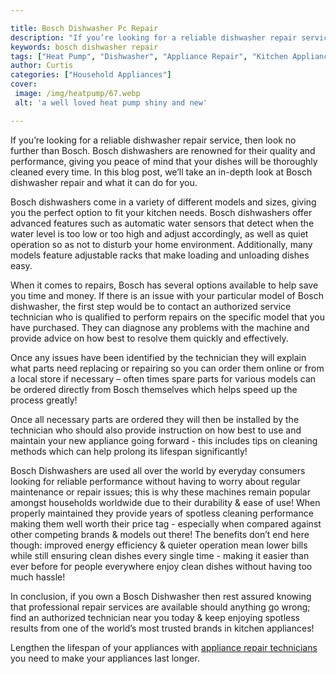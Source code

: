 ```yaml
---

title: Bosch Dishwasher Pc Repair
description: "If you’re looking for a reliable dishwasher repair service, then look no further than Bosch. Bosch dishwashers are renowned for th...learn more"
keywords: bosch dishwasher repair
tags: ["Heat Pump", "Dishwasher", "Appliance Repair", "Kitchen Appliances", "Clean Appliance", "Appliance Brand"]
author: Curtis
categories: ["Household Appliances"]
cover: 
 image: /img/heatpump/67.webp
 alt: 'a well loved heat pump shiny and new'

---
```


If you’re looking for a reliable dishwasher repair service, then look no further than Bosch. Bosch dishwashers are renowned for their quality and performance, giving you peace of mind that your dishes will be thoroughly cleaned every time. In this blog post, we’ll take an in-depth look at Bosch dishwasher repair and what it can do for you.

Bosch dishwashers come in a variety of different models and sizes, giving you the perfect option to fit your kitchen needs. Bosch dishwashers offer advanced features such as automatic water sensors that detect when the water level is too low or too high and adjust accordingly, as well as quiet operation so as not to disturb your home environment. Additionally, many models feature adjustable racks that make loading and unloading dishes easy. 

When it comes to repairs, Bosch has several options available to help save you time and money. If there is an issue with your particular model of Bosch dishwasher, the first step would be to contact an authorized service technician who is qualified to perform repairs on the specific model that you have purchased. They can diagnose any problems with the machine and provide advice on how best to resolve them quickly and effectively. 

Once any issues have been identified by the technician they will explain what parts need replacing or repairing so you can order them online or from a local store if necessary – often times spare parts for various models can be ordered directly from Bosch themselves which helps speed up the process greatly! 

Once all necessary parts are ordered they will then be installed by the technician who should also provide instruction on how best to use and maintain your new appliance going forward - this includes tips on cleaning methods which can help prolong its lifespan significantly! 

Bosch Dishwashers are used all over the world by everyday consumers looking for reliable performance without having to worry about regular maintenance or repair issues; this is why these machines remain popular amongst households worldwide due to their durability & ease of use! When properly maintained they provide years of spotless cleaning performance making them well worth their price tag - especially when compared against other competing brands & models out there! The benefits don’t end here though: improved energy efficiency & quieter operation mean lower bills while still ensuring clean dishes every single time - making it easier than ever before for people everywhere enjoy clean dishes without having too much hassle! 

In conclusion, if you own a Bosch Dishwasher then rest assured knowing that professional repair services are available should anything go wrong; find an authorized technician near you today & keep enjoying spotless results from one of the world’s most trusted brands in kitchen appliances!

Lengthen the lifespan of your appliances with <a href="/pages/appliance-repair-technicians/">appliance repair technicians</a> you need to make your appliances last longer.